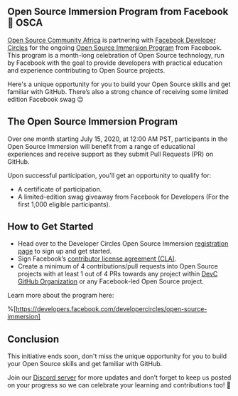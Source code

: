 ## Open Source Immersion Program from Facebook 🤝 OSCA

[Open Source Community Africa](https://oscafrica.org) is partnering with [Facebook Developer Circles](https://developers.facebook.com/developercircles) for the ongoing [Open Source Immersion Program](https://developers.facebook.com/developercircles/open-source-immersion/) from Facebook. This program is a month-long celebration of Open Source technology, run by Facebook with the goal to provide developers with practical education and experience contributing to Open Source projects.

Here's a unique opportunity for you to build your Open Source skills and get familiar with GitHub. There’s also a strong chance of receiving some limited edition Facebook swag 😉

## The Open Source Immersion Program

Over one month starting July 15, 2020, at 12:00 AM PST, participants in the Open Source Immersion will benefit from a range of educational experiences and receive support as they submit Pull Requests (PR) on GitHub.

Upon successful participation, you'll get an opportunity to qualify for:

- A certificate of participation.
- A limited-edition swag giveaway from Facebook for Developers (For the first 1,000 eligible participants).

## How to Get Started

- Head over to the Developer Circles Open Source Immersion [registration page](https://web.facebook.com/help/contact/557546521476284?_rdc=1&_rdr) to sign up and get started.
- Sign Facebook’s [contributor license agreement (CLA)](https://code.facebook.com/cla/).
- Create a minimum of 4 contributions/pull requests into Open Source projects with at least 1 out of 4 PRs towards any project within [DevC GitHub Organization](https://github.com/fbdevelopercircles) or any Facebook-led Open Source project.

Learn more about the program here:

%[https://developers.facebook.com/developercircles/open-source-immersion]


## Conclusion

This initiative ends soon, don't miss the unique opportunity for you to build your Open Source skills and get familiar with GitHub.

Join our [Discord server](https://bit.ly/osca-discord) for more updates and don’t forget to keep us posted on your progress so we can celebrate your learning and contributions too! 🥳
